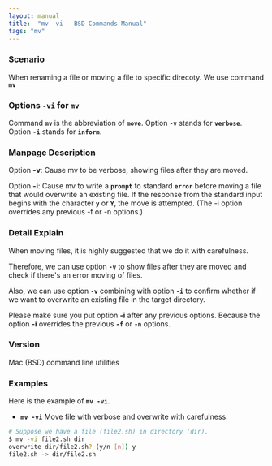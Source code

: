 ```yaml
---
layout: manual
title:  "mv -vi - BSD Commands Manual"
tags: "mv"
---
```


### Scenario
When renaming a file or moving a file to specific direcoty. We use command __`mv`__

### Options `-vi` for `mv` 
Command __`mv`__ is the abbreviation of __`move`__. 
Option __`-v`__ stands for  __`verbose`__.
Option __`-i`__ stands for __`inform`__.

### Manpage Description
Option __-v__: Cause mv to be verbose, showing files after they are moved.

Option __-i__: Cause mv to write a __`prompt`__ to standard __`error`__ before moving a file that would overwrite an existing file. If the response from the standard input begins with the character __`y`__ or __`Y`__, the move is attempted. (The -i option overrides any previous -f or -n options.)

### Detail Explain
When moving files, it is highly suggested that we do it with carefulness. 

Therefore, we can use option __`-v`__ to show files after they are moved and check if there's an error moving of files.

Also, we can use option __`-v`__ combining with option __`-i`__  to confirm whether if we want to overwrite an existing file in the target directory. 

Please make sure you put option __-i__ after any previous options. Because the option __-i__ overrides the previous __`-f`__ or __`-n`__ options. 

### Version
Mac (BSD) command line utilities

### Examples
Here is the example of __`mv -vi`__.

- __`mv -vi`__ Move file with verbose and overwrite with carefulness.

```bash
# Suppose we have a file (file2.sh) in directory (dir).
$ mv -vi file2.sh dir
overwrite dir/file2.sh? (y/n [n]) y
file2.sh -> dir/file2.sh
```
